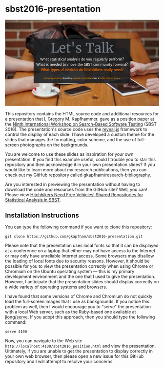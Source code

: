 # sbst2016-presentation

![Sample of the SBST 2016 Presentation](sbst2016_position.png)

This repository contains the HTML source code and additional resources for a
presentation that I, [Gregory M.
Kapfhammer](http://www.cs.allegheny.edu/sites/gkapfham), gave as a position
paper at the [Ninth International Workshop on Search-Based Software
Testing](https://cse.sc.edu/~ggay/sbst2016/) (SBST 2016). The presentation's
source code uses the [reveal.js](https://github.com/hakimel/reveal.js/)
framework to control the display of each slide. I have developed a custom theme
for the slides that manages the formatting, color scheme, and the use of
full-screen photographs on the backgrounds.

You are welcome to use these slides as inspiration for your own presentation.
If you find this example useful, could I trouble you to star this repository
and then acknowledge it in your own presentation slides? If you would like to
learn more about my research publications, then you can check out my GitHub
repository called
[gkapfham/research-bibliography](https://github.com/gkapfham/research-bibliography).

Are you interested in previewing the presentation without having to download
the code and resources from the GitHub site? Well, you can! Please view
[Hitchhikers Need Free Vehicles! Shared Repositories for Statistical Analysis
in
SBST](http://cdn.rawgit.com/gkapfham/sbst2016-presentation/master/sbst2016_position.html).

## Installation Instructions

You can type the following command if you want to clone this repository:

```shell
git clone https://github.com/gkapfham/sbst2016-presentation.git
```

Please note that the presentation uses local fonts so that it can be displayed
at a conference on a laptop that either may not have access to the Internet or
may only have unreliable Internet access. Some browsers may disallow the
loading of local fonts due to security reasons. However, it should be possible
for you to view the presentation correctly when using Chrome or Chromium on the
Ubuntu operating system &mdash; this is my primary development environment and
the one that I used to give the presentation. However, I anticipate that the
presentation slides should display correctly on a wide variety of operating
systems and browsers.

I have found that some versions of Chrome and Chromium do not quickly load the
full-screen images that I use as backgrounds. If you notice this problem as
well, then I would encourage you to "serve" the presentation with a local Web
server, such as the Ruby-based one available at
[jlong/serve](https://github.com/jlong/serve). If you adopt this approach, then
you should type the following command:

```shell
serve 4100
```

Now, you can navigate to the Web site
`http://localhost:4100/sbst2016_position.html` and view the presentation.
Ultimately, if you are unable to get the presentation to display correctly in
your own web browser, then please open a new issue for this GitHub repository
and I will attempt to resolve your concerns.
